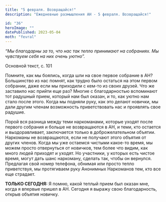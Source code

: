 ```yaml
---
title: "5 февраля. Возвращайся!"
description: "Ежедневные размышления АН - 5 февраля. Возвращайся!"

id: "36"
heroImage: ""
datePublished: 2023-05-04
moth: "fevral"
---
```


_“Мы благодарны за то, что нас так тепло принимают на собраниях. Мы чувствуем
себя на них очень уютно”._

Основной текст, с. 101

Помните, как мы боялись, когда шли на свое первое собрание в АН? Большинство
из нас помнят, как трудно было остаться на этом первом собрании, даже если мы
приходили с кем-то из своих друзей. Что же заставило нас прийти еще раз?
Многие с благодарностью вспоминают тот радушный прием, который нам был оказан,
и то, как уютно нам стало после этого. Когда мы подняли руку, как это делают
новички, мы дали другим членам возможность приветствовать нас и проявлять свое
радушие.

Порой вся разница между теми наркоманами, которые уходят после первого
собрания и больше не возвращаются в АН, и теми, кто остается и выздоравливает,
заключается только в доброжелательном объятии. Наркоманы не возвращаются, если
не получают этого объятия от других членов. Когда мы уже остаемся чистыми
какое-то время, мы можем просто отвернуться от новичков, тем более что видим,
как много людей приходят и уходят. Но участники, у которых есть чистое время,
могут дать шанс наркоману, сделать так, чтобы он вернулся. Предлагая свой
номер телефона, обнимая или просто тепло приветствуя, мы протягиваем руку
Анонимных Наркоманов тем, кто все еще страдает.

**ТОЛЬКО СЕГОДНЯ:** Я помню, какой теплый прием был оказан мне, когда я
впервые пришел в АН. Сегодня я выражу свою благодарность, открыв объятия
новичку.
